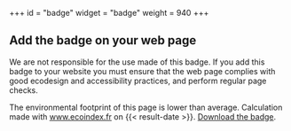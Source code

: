 +++
id = "badge"
widget = "badge"
weight = 940
+++

## Add the badge on your web page

[//]: # "TODO: cette page ne s’affiche que si le résultat est supérieur ou égal à B"

We are not responsible for the use made of this badge. If you add this badge to your website you
must ensure that the web page complies with good ecodesign and accessibility practices, and perform
regular page checks.

[//]: # "texte du badge"

The environmental footprint of this page is lower than average.
Calculation made with www.ecoindex.fr on {{< result-date >}}. [Download the badge](https://github.com/cnumr/ecoindex_badge).
